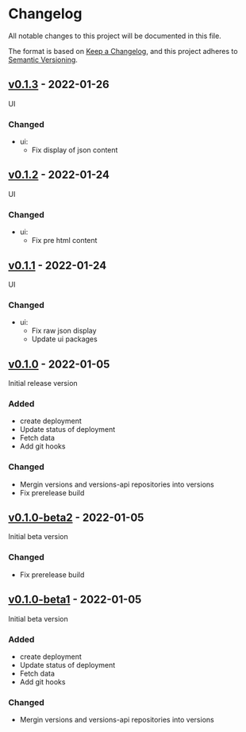 # Changelog
All notable changes to this project will be documented in this file.

The format is based on [Keep a Changelog](https://keepachangelog.com/en/1.0.0/),
and this project adheres to [Semantic Versioning](https://semver.org/spec/v2.0.0.html).

## [v0.1.3](https://github.com/Lord-Y/versions/releases/tag/v0.1.3) - 2022-01-26

UI

### Changed
- ui:
  - Fix display of json content

## [v0.1.2](https://github.com/Lord-Y/versions/releases/tag/v0.1.2) - 2022-01-24

UI

### Changed
- ui:
  - Fix pre html content

## [v0.1.1](https://github.com/Lord-Y/versions/releases/tag/v0.1.1) - 2022-01-24

UI

### Changed
- ui:
  - Fix raw json display
  - Update ui packages

## [v0.1.0](https://github.com/Lord-Y/versions/releases/tag/v0.1.0) - 2022-01-05

Initial release version

### Added
- create deployment
- Update status of deployment
- Fetch data
- Add git hooks

### Changed
- Mergin versions and versions-api repositories into versions
- Fix prerelease build

## [v0.1.0-beta2](https://github.com/Lord-Y/versions/releases/tag/v0.1.0-beta1) - 2022-01-05

Initial beta version

### Changed
- Fix prerelease build

## [v0.1.0-beta1](https://github.com/Lord-Y/versions/releases/tag/v0.1.0-beta1) - 2022-01-05

Initial beta version

### Added
- create deployment
- Update status of deployment
- Fetch data
- Add git hooks

### Changed
- Mergin versions and versions-api repositories into versions
